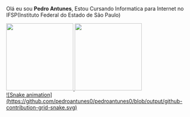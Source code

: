 <p> Olá eu sou <b>Pedro Antunes</b>, Estou Cursando Informatica para Internet no IFSP(Instituto Federal do Estado de São Paulo)</p>

<div>
  <a href="https://github.com/pedroantunes0">
  <img height="180em" src="https://github-readme-stats.vercel.app/api?username=pedroantunes0&show_icons=true&theme=synthwave"&include_all_commits=true&count_private=true"/>
  <img height="180em" src="https://github-readme-stats.vercel.app/api/top-langs/?username=pedroantunes0&layout=compact&langs_count=7&theme=synthwave"/>
</div>
<div>
           ![Snake animation](https://github.com/pedroantunes0/pedroantunes0/blob/output/github-contribution-grid-snake.svg)
</div>
